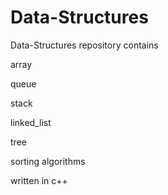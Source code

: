 # Data-Structures

Data-Structures repository contains

array

queue

stack

linked_list

tree

sorting algorithms

written in c++

